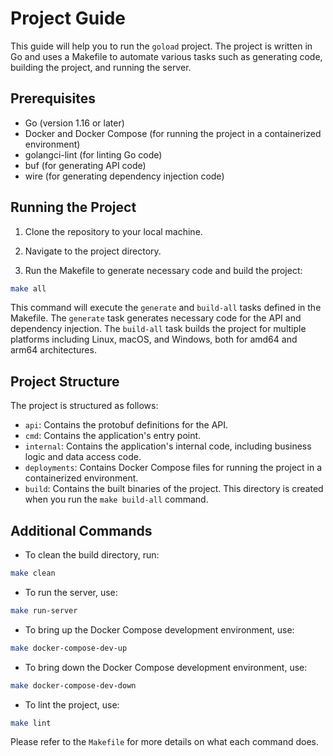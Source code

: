 # Project Guide

This guide will help you to run the `goload` project. The project is written in Go and uses a Makefile to automate various tasks such as generating code, building the project, and running the server.

## Prerequisites

- Go (version 1.16 or later)
- Docker and Docker Compose (for running the project in a containerized environment)
- golangci-lint (for linting Go code)
- buf (for generating API code)
- wire (for generating dependency injection code)

## Running the Project

1. Clone the repository to your local machine.

2. Navigate to the project directory.

3. Run the Makefile to generate necessary code and build the project:

```bash
make all
```

This command will execute the `generate` and `build-all` tasks defined in the Makefile. The `generate` task generates necessary code for the API and dependency injection. The `build-all` task builds the project for multiple platforms including Linux, macOS, and Windows, both for amd64 and arm64 architectures.

## Project Structure

The project is structured as follows:

- `api`: Contains the protobuf definitions for the API.
- `cmd`: Contains the application's entry point.
- `internal`: Contains the application's internal code, including business logic and data access code.
- `deployments`: Contains Docker Compose files for running the project in a containerized environment.
- `build`: Contains the built binaries of the project. This directory is created when you run the `make build-all` command.

## Additional Commands

- To clean the build directory, run:

```bash
make clean
```

- To run the server, use:

```bash
make run-server
```

- To bring up the Docker Compose development environment, use:

```bash
make docker-compose-dev-up
```

- To bring down the Docker Compose development environment, use:

```bash
make docker-compose-dev-down
```

- To lint the project, use:

```bash
make lint
```

Please refer to the `Makefile` for more details on what each command does.